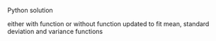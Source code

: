 Python solution

either with function or without function
updated to fit mean, standard deviation and variance functions
